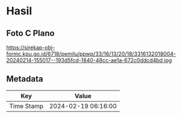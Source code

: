 # Hasil

## Foto C Plano

https://sirekap-obj-formc.kpu.go.id/6718/pemilu/ppwp/33/16/13/20/18/3316132018004-20240214-155017--193d5fcd-1840-48cc-ae1a-672c0ddcd4bd.jpg


## Metadata

| Key        | Value               |
| ---------- | ------------------- |
| Time Stamp | 2024-02-19 06:16:00 |




